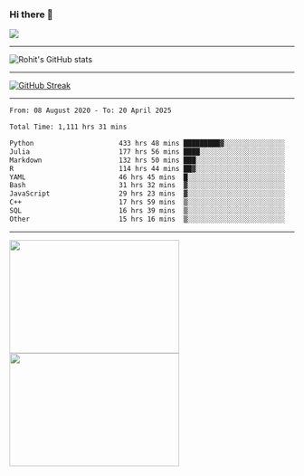### Hi there 👋

 ![](https://komarev.com/ghpvc/?username=RohitRathore1&color=blueviolet)

<hr/>

![Rohit's GitHub stats](https://github-readme-stats.vercel.app/api?username=RohitRathore1&show_icons=true&theme=transparent)

<hr/>

[![GitHub Streak](http://github-readme-streak-stats.herokuapp.com?user=RohitRathore1&theme=dark&mode=weekly)](https://git.io/streak-stats)

<hr/>

<!--START_SECTION:waka-->

```txt
From: 08 August 2020 - To: 20 April 2025

Total Time: 1,111 hrs 31 mins

Python                     433 hrs 48 mins █████████▓░░░░░░░░░░░░░░░   39.03 %
Julia                      177 hrs 56 mins ████░░░░░░░░░░░░░░░░░░░░░   16.01 %
Markdown                   132 hrs 50 mins ███░░░░░░░░░░░░░░░░░░░░░░   11.95 %
R                          114 hrs 44 mins ██▓░░░░░░░░░░░░░░░░░░░░░░   10.32 %
YAML                       46 hrs 45 mins  █░░░░░░░░░░░░░░░░░░░░░░░░   04.21 %
Bash                       31 hrs 32 mins  ▓░░░░░░░░░░░░░░░░░░░░░░░░   02.84 %
JavaScript                 29 hrs 23 mins  ▓░░░░░░░░░░░░░░░░░░░░░░░░   02.64 %
C++                        17 hrs 59 mins  ▒░░░░░░░░░░░░░░░░░░░░░░░░   01.62 %
SQL                        16 hrs 39 mins  ▒░░░░░░░░░░░░░░░░░░░░░░░░   01.50 %
Other                      15 hrs 16 mins  ▒░░░░░░░░░░░░░░░░░░░░░░░░   01.37 %
```

<!--END_SECTION:waka-->

<hr/>

<p>
  <img src="https://wakatime.com/share/@TeAmp0is0N/3935ee43-08a3-493e-8b95-60c1f9204b15.svg" width="300" height="200">
  <img src="https://wakatime.com/share/@TeAmp0is0N/8717aacc-7340-44e0-abb1-987dc9823fcd.svg" width="300" height="200">
</p>




